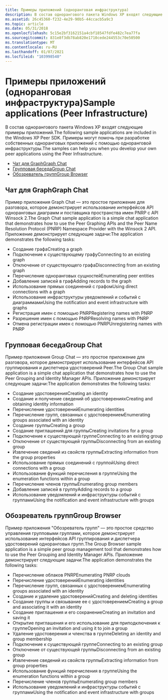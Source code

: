 ```yaml
---
title: Примеры приложений (одноранговая инфраструктура)
description: В состав однорангового пакета Windows XP входят следующие примеры приложений.
ms.assetid: 26c45360-f232-4e29-90b5-44ccacb5a9c3
ms.topic: article
ms.date: 05/31/2018
ms.openlocfilehash: 5c15e2bf3162151a4cbf18547fdfe482c7ea77fa
ms.sourcegitcommit: 831e8f3db78ab820e1710cede244553c70e50500
ms.translationtype: MT
ms.contentlocale: ru-RU
ms.lasthandoff: 01/07/2021
ms.locfileid: "103998540"
---
```

# <a name="sample-applications-peer-infrastructure"></a><span data-ttu-id="0847a-103">Примеры приложений (одноранговая инфраструктура)</span><span class="sxs-lookup"><span data-stu-id="0847a-103">Sample applications (Peer Infrastructure)</span></span>

<span data-ttu-id="0847a-104">В состав однорангового пакета Windows XP входят следующие примеры приложений.</span><span class="sxs-lookup"><span data-stu-id="0847a-104">The following sample applications are included in the Windows XP Peer SDK.</span></span> <span data-ttu-id="0847a-105">Примеры могут помочь при разработке собственных одноранговых приложений с помощью одноранговой инфраструктуры.</span><span class="sxs-lookup"><span data-stu-id="0847a-105">The samples can help you when you develop your own peer applications using the Peer Infrastructure.</span></span>

-   [<span data-ttu-id="0847a-106">Чат для Graph</span><span class="sxs-lookup"><span data-stu-id="0847a-106">Graph Chat</span></span>](#graph-chat)
-   [<span data-ttu-id="0847a-107">Групповая беседа</span><span class="sxs-lookup"><span data-stu-id="0847a-107">Group Chat</span></span>](#group-chat)
-   [<span data-ttu-id="0847a-108">Обозреватель групп</span><span class="sxs-lookup"><span data-stu-id="0847a-108">Group Browser</span></span>](#group-browser)

## <a name="graph-chat"></a><span data-ttu-id="0847a-109">Чат для Graph</span><span class="sxs-lookup"><span data-stu-id="0847a-109">Graph Chat</span></span>

<span data-ttu-id="0847a-110">Пример приложения Graph Chat — это простое приложение для разговора, которое демонстрирует использование интерфейсов API одноранговых диаграмм и поставщика пространства имен PNRP с API Winsock 2.</span><span class="sxs-lookup"><span data-stu-id="0847a-110">The Graph Chat sample application is a simple chat application that demonstrates how to use the Peer Graphing APIs and the Peer Name Resolution Protocol (PNRP) Namespace Provider with the Winsock 2 API.</span></span> <span data-ttu-id="0847a-111">Приложение демонстрирует следующие задачи:</span><span class="sxs-lookup"><span data-stu-id="0847a-111">The application demonstrates the following tasks:</span></span>

-   <span data-ttu-id="0847a-112">Создание графа</span><span class="sxs-lookup"><span data-stu-id="0847a-112">Creating a graph</span></span>
-   <span data-ttu-id="0847a-113">Подключение к существующему графу</span><span class="sxs-lookup"><span data-stu-id="0847a-113">Connecting to an existing graph</span></span>
-   <span data-ttu-id="0847a-114">Отключение от существующего графа</span><span class="sxs-lookup"><span data-stu-id="0847a-114">Disconnecting from an existing graph</span></span>
-   <span data-ttu-id="0847a-115">Перечисление одноранговых сущностей</span><span class="sxs-lookup"><span data-stu-id="0847a-115">Enumerating peer entities</span></span>
-   <span data-ttu-id="0847a-116">Добавление записей в граф</span><span class="sxs-lookup"><span data-stu-id="0847a-116">Adding records to the graph</span></span>
-   <span data-ttu-id="0847a-117">Использование прямых соединений с графом</span><span class="sxs-lookup"><span data-stu-id="0847a-117">Using direct connections with a graph</span></span>
-   <span data-ttu-id="0847a-118">Использование инфраструктуры уведомлений и событий с диаграммами</span><span class="sxs-lookup"><span data-stu-id="0847a-118">Using the notification and event infrastructure with graphs</span></span>
-   <span data-ttu-id="0847a-119">Регистрация имен с помощью PNRP</span><span class="sxs-lookup"><span data-stu-id="0847a-119">Registering names with PNRP</span></span>
-   <span data-ttu-id="0847a-120">Разрешение имен с помощью PNRP</span><span class="sxs-lookup"><span data-stu-id="0847a-120">Resolving names with PNRP</span></span>
-   <span data-ttu-id="0847a-121">Отмена регистрации имен с помощью PNRP</span><span class="sxs-lookup"><span data-stu-id="0847a-121">Unregistering names with PNRP</span></span>

## <a name="group-chat"></a><span data-ttu-id="0847a-122">Групповая беседа</span><span class="sxs-lookup"><span data-stu-id="0847a-122">Group Chat</span></span>

<span data-ttu-id="0847a-123">Пример приложения Group Chat — это простое приложение для разговора, которое демонстрирует использование интерфейсов API группирования и диспетчера удостоверений Peer.</span><span class="sxs-lookup"><span data-stu-id="0847a-123">The Group Chat sample application is a simple chat application that demonstrates how to use the Peer Grouping and Identity Manager APIs.</span></span> <span data-ttu-id="0847a-124">Приложение демонстрирует следующие задачи:</span><span class="sxs-lookup"><span data-stu-id="0847a-124">The application demonstrates the following tasks:</span></span>

-   <span data-ttu-id="0847a-125">Создание удостоверения</span><span class="sxs-lookup"><span data-stu-id="0847a-125">Creating an identity</span></span>
-   <span data-ttu-id="0847a-126">Создание и получение сведений об удостоверениях</span><span class="sxs-lookup"><span data-stu-id="0847a-126">Creating and obtaining identity information</span></span>
-   <span data-ttu-id="0847a-127">Перечисление удостоверений</span><span class="sxs-lookup"><span data-stu-id="0847a-127">Enumerating identities</span></span>
-   <span data-ttu-id="0847a-128">Перечисление групп, связанных с удостоверением</span><span class="sxs-lookup"><span data-stu-id="0847a-128">Enumerating groups associated with an identity</span></span>
-   <span data-ttu-id="0847a-129">Создание группы</span><span class="sxs-lookup"><span data-stu-id="0847a-129">Creating a group</span></span>
-   <span data-ttu-id="0847a-130">Создание приглашений для группы</span><span class="sxs-lookup"><span data-stu-id="0847a-130">Creating invitations for a group</span></span>
-   <span data-ttu-id="0847a-131">Подключение к существующей группе</span><span class="sxs-lookup"><span data-stu-id="0847a-131">Connecting to an existing group</span></span>
-   <span data-ttu-id="0847a-132">Отключение от существующей группы</span><span class="sxs-lookup"><span data-stu-id="0847a-132">Disconnecting from an existing group</span></span>
-   <span data-ttu-id="0847a-133">Извлечение сведений из свойств группы</span><span class="sxs-lookup"><span data-stu-id="0847a-133">Extracting information from the group properties</span></span>
-   <span data-ttu-id="0847a-134">Использование прямых соединений с группой</span><span class="sxs-lookup"><span data-stu-id="0847a-134">Using direct connections with a group</span></span>
-   <span data-ttu-id="0847a-135">Использование функций перечисления в группе</span><span class="sxs-lookup"><span data-stu-id="0847a-135">Using the enumeration functions within a group</span></span>
-   <span data-ttu-id="0847a-136">Перечисление членов группы</span><span class="sxs-lookup"><span data-stu-id="0847a-136">Enumerating group members</span></span>
-   <span data-ttu-id="0847a-137">Добавление записей в группу</span><span class="sxs-lookup"><span data-stu-id="0847a-137">Adding records to a group</span></span>
-   <span data-ttu-id="0847a-138">Использование уведомлений и инфраструктуры событий с группами</span><span class="sxs-lookup"><span data-stu-id="0847a-138">Using the notification and event infrastructure with groups</span></span>

## <a name="group-browser"></a><span data-ttu-id="0847a-139">Обозреватель групп</span><span class="sxs-lookup"><span data-stu-id="0847a-139">Group Browser</span></span>

<span data-ttu-id="0847a-140">Пример приложения "Обозреватель групп" — это простое средство управления групповыми группами, которое демонстрирует использование интерфейсов API группирования и диспетчера удостоверений одноранговых групп.</span><span class="sxs-lookup"><span data-stu-id="0847a-140">The Group Browser sample application is a simple peer group management tool that demonstrates how to use the Peer Grouping and Identity Manager APIs.</span></span> <span data-ttu-id="0847a-141">Приложение демонстрирует следующие задачи:</span><span class="sxs-lookup"><span data-stu-id="0847a-141">The application demonstrates the following tasks:</span></span>

-   <span data-ttu-id="0847a-142">Перечисление облаков PNRP</span><span class="sxs-lookup"><span data-stu-id="0847a-142">Enumerating PNRP clouds</span></span>
-   <span data-ttu-id="0847a-143">Перечисление удостоверений</span><span class="sxs-lookup"><span data-stu-id="0847a-143">Enumerating identities</span></span>
-   <span data-ttu-id="0847a-144">Перечисление групп, связанных с удостоверением</span><span class="sxs-lookup"><span data-stu-id="0847a-144">Enumerating groups associated with an identity</span></span>
-   <span data-ttu-id="0847a-145">Создание и удаление удостоверений</span><span class="sxs-lookup"><span data-stu-id="0847a-145">Creating and deleting identities</span></span>
-   <span data-ttu-id="0847a-146">Создание группы и связывание ее с удостоверением</span><span class="sxs-lookup"><span data-stu-id="0847a-146">Creating a group and associating it with an identity</span></span>
-   <span data-ttu-id="0847a-147">Создание приглашения и его сохранение</span><span class="sxs-lookup"><span data-stu-id="0847a-147">Creating an invitation and saving it</span></span>
-   <span data-ttu-id="0847a-148">Открытие приглашения и его использование для приподключения к группе</span><span class="sxs-lookup"><span data-stu-id="0847a-148">Opening an invitation and using it to join a group</span></span>
-   <span data-ttu-id="0847a-149">Удаление удостоверения и членства в группе</span><span class="sxs-lookup"><span data-stu-id="0847a-149">Deleting an identity and group membership</span></span>
-   <span data-ttu-id="0847a-150">Подключение к существующей группе</span><span class="sxs-lookup"><span data-stu-id="0847a-150">Connecting to an existing group</span></span>
-   <span data-ttu-id="0847a-151">Отключение от существующей группы</span><span class="sxs-lookup"><span data-stu-id="0847a-151">Disconnecting from an existing group</span></span>
-   <span data-ttu-id="0847a-152">Извлечение сведений из свойств группы</span><span class="sxs-lookup"><span data-stu-id="0847a-152">Extracting information from group properties</span></span>
-   <span data-ttu-id="0847a-153">Использование функций перечисления в группе</span><span class="sxs-lookup"><span data-stu-id="0847a-153">Using the enumeration functions within a group</span></span>
-   <span data-ttu-id="0847a-154">Перечисление членов группы</span><span class="sxs-lookup"><span data-stu-id="0847a-154">Enumerating group members</span></span>
-   <span data-ttu-id="0847a-155">Использование уведомлений и инфраструктуры событий с группами</span><span class="sxs-lookup"><span data-stu-id="0847a-155">Using the notification and event infrastructure with groups</span></span>

 

 




